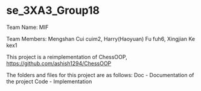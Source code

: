 # se_3XA3_Group18

Team Name: MIF

Team Members:
Mengshan Cui		cuim2,   Harry(Haoyuan) Fu	fuh6,  Xingjian Ke		kex1

This project is a reimplementation of ChessOOP, https://github.com/ashish1294/ChessOOP

The folders and files for this project are as follows:
Doc - Documentation of the project
Code - Implementation 